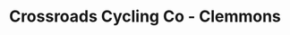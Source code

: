 ---
title: "Crossroads Cycling Co - Clemmons"
url: /clemmons/crossroads-cycling-co-clemmons/
shop: Fahrrad
---